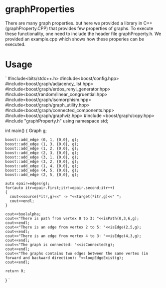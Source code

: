 # graphProperties
There are many graph properties. but here we provided a library in C++(graphProperty.CPP) that provides few properties of graphs. To execute these functionality, one need to include the header file graphProperty.h. We provided an example.cpp which shows how these properies can be executed.

# Usage
`
\#include<bits/stdc++.h>
\#include<boost/config.hpp>
#include<boost/graph/adjacency_list.hpp>
#include<boost/graph/erdos_renyi_generator.hpp>
#include<boost/random/linear_congruential.hpp>
#include<boost/graph/isomorphism.hpp>
#include<boost/graph/graph_utility.hpp>
#include<boost/graph/connected_components.hpp>
#include<boost/graph/graphviz.hpp>
#include <boost/graph/copy.hpp>
#include "graphProperty.h"
using namespace std;
 
int main()
{
   Graph g;
 
    boost::add_edge (0, 1, {0,0}, g);
    boost::add_edge (1, 3, {0,0}, g);
    boost::add_edge (1, 2, {0,0}, g);
    boost::add_edge (2, 3, {0,0}, g);
    boost::add_edge (3, 1, {0,0}, g);
    boost::add_edge (3, 2, {0,0}, g);
    boost::add_edge (1, 4, {0,0}, g);
    boost::add_edge (4, 5, {0,0}, g);
    boost::add_edge (2, 5, {0,0}, g);
 
    auto epair=edges(g);
    for(auto itr=epair.first;itr!=epair.second;itr++)
    {
      cout<<source(*itr,g)<<" -> "<<target(*itr,g)<<" ";
      cout<<endl;
    } 
    
    cout<<boolalpha;
    cout<<"There is path from vertex 0 to 3: "<<isPath(0,3,6,g);
    cout<<endl;
    cout<<"There is an edge from vertex 2 to 5: "<<isEdge(2,5,g);
    cout<<endl;
    cout<<"There is an edge from vertex 4 to 3: "<<isEdge(4,3,g);
    cout<<endl;
    cout<<"The graph is connected: "<<isConnected(g);
    cout<<endl;
    cout<<"The graphs contains two edges between the same vertex (in forward and backward direction): "<<loopEdgeExist(g);
    cout<<endl;
    
    return 0;
 }
`

